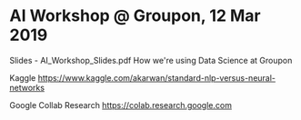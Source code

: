 # AI Workshop @ Groupon, 12 Mar 2019

Slides - AI_Workshop_Slides.pdf
How we're using Data Science at Groupon

Kaggle
https://www.kaggle.com/akarwan/standard-nlp-versus-neural-networks

Google Collab Research
https://colab.research.google.com
